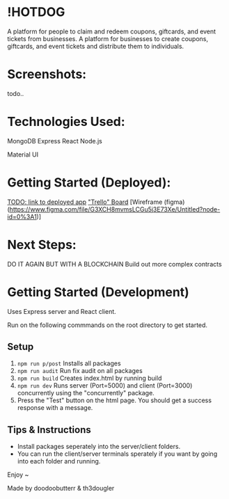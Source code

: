 # !HOTDOG

A platform for people to claim and redeem coupons, giftcards, and event tickets from businesses.
A platform for businesses to create coupons, giftcards, and event tickets and distribute them to individuals.

# Screenshots:

todo..

# Technologies Used:

MongoDB
Express
React
Node.js

Material UI

# Getting Started (Deployed):

[TODO: link to deployed app](#)
["Trello" Board](https://github.com/imaustinim/notHotDog/projects/1)
[Wireframe (figma)(https://www.figma.com/file/G3XCH8mvmsLCGu5j3E73Xe/Untitled?node-id=0%3A1)]

# Next Steps:

DO IT AGAIN BUT WITH A BLOCKCHAIN
Build out more complex contracts

# Getting Started (Development)

Uses Express server and React client.

Run on the following commmands on the root directory to get started.

## Setup

1. `npm run p/post` Installs all packages
2. `npm run audit` Run fix audit on all packages
3. `npm run build` Creates index.html by running build
4. `npm run dev` Runs server (Port=5000) and client (Port=3000) concurrently using the "concurrently" package.
5. Press the "Test" button on the html page. You should get a success response with a message.

## Tips & Instructions

- Install packages seperately into the server/client folders.
- You can run the client/server terminals sperately if you want by going into each folder and running.

Enjoy ~

Made by doodoobutterr & th3dougler
